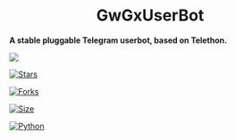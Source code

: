 <p align="center">
  <https://te.legra.ph/file/aa097844020467e61fe3a.jpg>
</p>
<h1 align="center">
  <b>GwGxUserBot</b>
</h1>

<b>A stable pluggable Telegram userbot, based on Telethon.</b>

[![](https://img.shields.io/badge/GwGxUserbot-v0.1-blue)](#)

[![Stars](https://img.shields.io/github/stars/GWGYT/GwGxUserbot?style=flat-square&color=yellow)](https://github.com/GwGYT/GwGxUserbot/stargazers)

[![Forks](https://img.shields.io/github/forks/GwGYT/GwGxuserbot?style=flat-square&color=orange)](https://github.com/GwGYT/GWGXuserbot/fork)

[![Size](https://img.shields.io/github/repo-size/gwgyt/gwgxuserbot?style=flat-square&color=green)](https://github.com/gwgyt/gwgxuserbot/)   

[![Python](https://img.shields.io/badge/Python-v3.10.2-blue)](https://www.python.org/)
